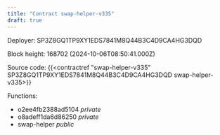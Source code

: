 ```yaml
---
title: "Contract swap-helper-v335"
draft: true
---
```

Deployer: SP3Z8GQ1TP9XY1EDS7841M8Q44B3C4D9CA4HG3DQD


 



Block height: 168702 (2024-10-06T08:50:41.000Z)

Source code: {{<contractref "swap-helper-v335" SP3Z8GQ1TP9XY1EDS7841M8Q44B3C4D9CA4HG3DQD swap-helper-v335>}}

Functions:

* o2ee4fb2388ad5104 _private_
* o8adeff1da6d86250 _private_
* swap-helper _public_

